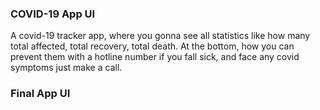 ### COVID-19 App UI
A covid-19 tracker app, where you gonna see all statistics like how many total affected, total recovery, total death. At the bottom, how you can prevent them with a hotline number if you fall sick, and face any covid symptoms just make a call.

### Final App UI
